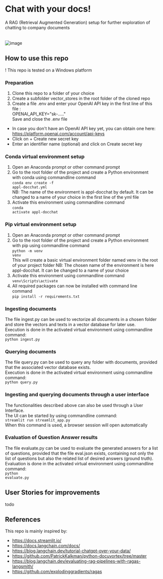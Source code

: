 # Chat with your docs!
A RAG (Retrieval Augmented Generation) setup for further exploration of chatting to company documents<br><br><br>
![image](https://github.com/pbl-nl/appl-docchat/assets/7226328/d30cdb13-2276-4510-aae9-c94fcaeb9f66)


## How to use this repo
! This repo is tested on a Windows platform

### Preparation
1. Clone this repo to a folder of your choice
2. Create a subfolder vector_stores in the root folder of the cloned repo
3. Create a file .env and enter your OpenAI API key in the first line of this file :<br>
OPENAI_API_KEY="sk-....."<br>
Save and close the .env file<br>
* In case you don't have an OpenAI API key yet, you can obtain one here: https://platform.openai.com/account/api-keys
* Click on + Create new secret key
* Enter an identifier name (optional) and click on Create secret key

### Conda virtual environment setup
1. Open an Anaconda prompt or other command prompt
2. Go to the root folder of the project and create a Python environment with conda using commandline command<br>
<code>conda env create -f appl-docchat.yml</code><br>
NB: The name of the environment is appl-docchat by default. It can be changed to a name of your choice in the first line of the yml file
3. Activate this environment using commandline command<br>
<code>conda activate appl-docchat</code>

### Pip virtual environment setup
1. Open an Anaconda prompt or other command prompt
2. Go to the root folder of the project and create a Python environment with pip using commandline command<br>
<code>python -m venv venv</code><br>
This will create a basic virtual environment folder named venv in the root of your project folder
NB: The chosen name of the environment is here appl-docchat. It can be changed to a name of your choice
3. Activate this environment using commandline command<br>
<code>venv\Scripts\activate</code>
4. All required packages can now be installed with command line command<br>
<code>pip install -r requirements.txt</code>

### Ingesting documents
The file ingest.py can be used to vectorize all documents in a chosen folder and store the vectors and texts in a vector database for later use.<br>
Execution is done in the activated virtual environment using commandline command:<br>
<code>python ingest.py</code>

### Querying documents
The file query.py can be used to query any folder with documents, provided that the associated vector database exists.<br>
Execution is done in the activated virtual environment using commandline command:<br>
<code>python query.py</code>

### Ingesting and querying documents through a user interface
The functionalities described above can also be used through a User Interface.<br>
The UI can be started by using commandline command:<br>
<code>streamlit run streamlit_app.py</code><br>
When this command is used, a browser session will open automatically

### Evaluation of Question Answer results
The file evaluate.py can be used to evaluate the generated answers for a list of questions, provided that the file eval.json exists, containing 
not only the list of questions but also the related list of desired answers (ground truth).<br>
Evaluation is done in the activated virtual environment using commandline command:<br>
<code>python evaluate.py</code>

## User Stories for improvements
todo

## References
This repo is mainly inspired by:
- https://docs.streamlit.io/
- https://docs.langchain.com/docs/
- https://blog.langchain.dev/tutorial-chatgpt-over-your-data/
- https://github.com/PatrickKalkman/python-docuvortex/tree/master
- https://blog.langchain.dev/evaluating-rag-pipelines-with-ragas-langsmith/
- https://github.com/explodinggradients/ragas


